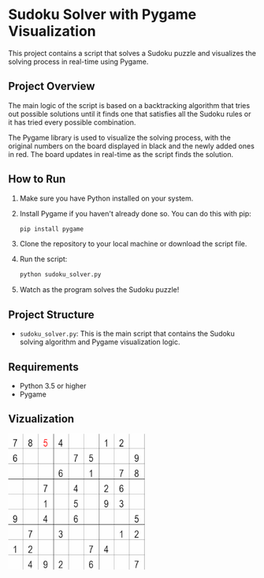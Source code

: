 # Sudoku Solver with Pygame Visualization

This project contains a script that solves a Sudoku puzzle and visualizes the solving process in real-time using Pygame.

## Project Overview

The main logic of the script is based on a backtracking algorithm that tries out possible solutions until it finds one that satisfies all the Sudoku rules or it has tried every possible combination.

The Pygame library is used to visualize the solving process, with the original numbers on the board displayed in black and the newly added ones in red. The board updates in real-time as the script finds the solution.

## How to Run

1. Make sure you have Python installed on your system.
2. Install Pygame if you haven't already done so. You can do this with pip:

    ```bash
    pip install pygame
    ```

3. Clone the repository to your local machine or download the script file.
4. Run the script:

    ```bash
    python sudoku_solver.py
    ```

5. Watch as the program solves the Sudoku puzzle!

## Project Structure

- `sudoku_solver.py`: This is the main script that contains the Sudoku solving algorithm and Pygame visualization logic.

## Requirements

- Python 3.5 or higher
- Pygame

## Vizualization

<img src="solve_viz.gif" alt="Sudoku Solver Visualization" width="277"/>
